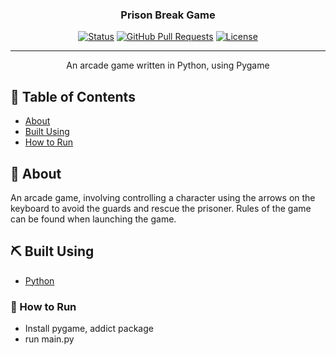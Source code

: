 
<h3 align="center">Prison Break Game</h3>

<div align="center">

  [![Status](https://img.shields.io/badge/status-active-success.svg)]() 
  [![GitHub Pull Requests](https://img.shields.io/github/issues-pr/kylelobo/The-Documentation-Compendium.svg)](https://github.com/kylelobo/The-Documentation-Compendium/pulls)
  [![License](https://img.shields.io/badge/license-MIT-blue.svg)](/LICENSE)

</div>

---

<p align="center"> An arcade game written in Python, using Pygame
    <br> 
</p>


## 📝 Table of Contents
- [About](#about)
- [Built Using](#built_using)
- [How to Run](#how_to_run)

## 🧐 About <a name = "about"></a>
An arcade game, involving controlling a character using the arrows on the keyboard to avoid the guards and rescue the prisoner. Rules of the game can be found when launching the game. 


## ⛏️ Built Using <a name = "built_using"></a>
- [Python](https://www.python.org/)

### 🔧 How to Run <a name = "how_to_run"></a>
- Install pygame, addict package
- run main.py
